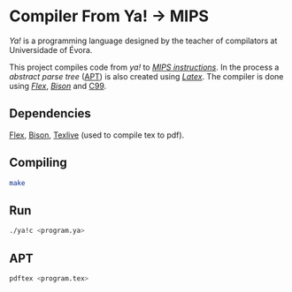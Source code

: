 # Compiler From Ya! -> MIPS

*Ya!* is a programming language designed by the teacher of compilators at Universidade of Évora.

This project compiles code from *ya!* to [*MIPS instructions*](https://en.wikipedia.org/wiki/MIPS_architecture). In the process a *abstract parse tree* ([APT](https://en.wikipedia.org/wiki/Parse_tree)) is also created using [*Latex*](https://en.wikipedia.org/wiki/LaTeX).
The compiler is done using [*Flex*](https://en.wikipedia.org/wiki/Flex_(lexical_analyser_generator)), [*Bison*](https://en.wikipedia.org/wiki/GNU_Bison) and [C99](https://en.wikipedia.org/wiki/C99).

## Dependencies
[Flex](https://github.com/westes/flex), [Bison](https://www.gnu.org/software/bison/), [Texlive](https://tug.org/texlive/) (used to compile tex to pdf).

## Compiling
```bash
make
```
## Run
```bash
./ya!c <program.ya>
```

## APT
```bash
pdftex <program.tex>
```

